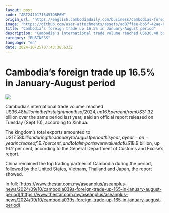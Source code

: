 ```yaml
---
layout: post
code: "ART24101715457ORP6W"
origin_url: "https://english.cambodiadaily.com/business/cambodias-foreign-trade-up-16-5-in-january-august-period-189286/"
image: "https://github.com/user-attachments/assets/ad87ffee-bb5f-42ae-8c6a-29fa554377f9"
title: "Cambodia’s foreign trade up 16.5% in January-August period"
description: "Cambodia's international trade volume reached US$36.48 billion in the first eight months of 2024, up 16.5 per cent from US$31.32 billion over the same period last year."
category: "BUSINESS"
language: "en"
date: 2024-10-25T07:43:38.633Z
---
```


# Cambodia’s foreign trade up 16.5% in January-August period

 ![](https://github.com/user-attachments/assets/5bb96d2d-17b3-4da4-b409-60560b299cf0)

Cambodia’s international trade volume reached US$36.48 billion in the first eight months of 2024, up 16.5 per cent from US$31.32 billion over the same period last year, said an official report released on Tuesday (Sept 10), according to Xinhua.

The kingdom’s total exports amounted to US$17.58 billion during the January to August period this year, a year-on-year increase of 16.7 per cent, and total imports were valued at US$18.9 billion, up 16.2 per cent, according to the General Department of Customs and Excise’s report.

China remained the top trading partner of Cambodia during the period, followed by the United States, Vietnam, Thailand and Japan, the report showed.

In full: [https://www.thestar.com.my/aseanplus/aseanplus-news/2024/09/10/cambodia039s-foreign-trade-up-165-in-january-august-period](https://www.thestar.com.my/aseanplus/aseanplus-news/2024/09/10/cambodia039s-foreign-trade-up-165-in-january-august-period)
